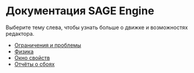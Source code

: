 # Документация SAGE Engine

Выберите тему слева, чтобы узнать больше о движке и возможностях редактора.

* [Ограничения и проблемы](limitations.md)
* [Физика](physics.md)
* [Окно свойств](properties_window.md)
* [Отчёты о сбоях](crash_reports.md)
